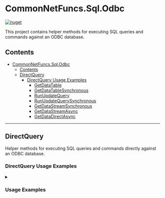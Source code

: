 # CommonNetFuncs.Sql.Odbc

[![nuget](https://img.shields.io/nuget/dt/CommonNetFuncs.Sql.Odbc)](https://www.nuget.org/packages/CommonNetFuncs.Sql.Odbc/)

This project contains helper methods for executing SQL queries and commands against an ODBC database.

## Contents

- [CommonNetFuncs.Sql.Odbc](#commonnetfuncssqlodbc)
  - [Contents](#contents)
  - [DirectQuery](#directquery)
    - [DirectQuery Usage Examples](#directquery-usage-examples)
      - [GetDataTable](#getdatatable)
      - [GetDataTableSynchronous](#getdatatablesynchronous)
      - [RunUpdateQuery](#runupdatequery)
      - [RunUpdateQuerySynchronous](#runupdatequerysynchronous)
      - [GetDataStreamSynchronous](#getdatastreamsynchronous)
      - [GetDataStreamAsync](#getdatastreamasync)
      - [GetDataDirectAsync](#getdatadirectasync)

---

## DirectQuery

Helper methods for executing SQL queries and commands directly against an ODBC database.

### DirectQuery Usage Examples

<details>
<summary><h3>Usage Examples</h3></summary>

#### GetDataTable

Executes a SELECT query asynchronously and returns the results as a DataTable.

```cs
string sql = "SELECT * FROM TestTable";
using DataTable queryResultsTable = await DirectQuery.GetDataTable(sql, connectionString); // queryResultsTable will contain the results of the query
```

#### GetDataTableSynchronous

Executes a SELECT query synchronously and returns the results as a DataTable.

```cs
string sql = "SELECT * FROM TestTable";
using DataTable queryResultsTable = DirectQuery.GetDataTable(sql, connectionString); // queryResultsTable will contain the results of the query
```

#### RunUpdateQuery

Executes an UPDATE, INSERT, or DELETE query asynchronously and returns an UpdateResult containing the number of affected rows and a boolean indicating success.

```cs
string sql = "UPDATE TestTable SET Name = 'Updated' WHERE Name LIKE 'Test%'";
UpdateResult updateResult = await DirectQuery.RunUpdateQuery(sql, connectionString); // { RecordsChanged = 1, Success = true }
```

#### RunUpdateQuerySynchronous

Executes an UPDATE, INSERT, or DELETE query synchronously and returns an UpdateResult containing the number of affected rows and a boolean indicating success.

```cs
string sql = "UPDATE TestTable SET Name = 'Updated' WHERE Name LIKE 'Test%'";
UpdateResult updateResult = DirectQuery.RunUpdateQuerySynchronous(sql, connectionString); // { RecordsChanged = 1, Success = true }
```

#### GetDataStreamSynchronous

Gets a data from a query synchronously and returns an IEnumerable of the query result type.

```cs
string sql = "SELECT * FROM TestTable";
IEnumerable<TestEntity> queryResults = DirectQuery.GetDataStreamSynchronous(sql, connectionString); // queryResults will contain the results of the query as TestEntity objects
```

#### GetDataStreamAsync

Gets a data from a query asynchronously and returns an IAsyncEnumerable of the query result type.

```cs
List<TestModel> results = new();
string sql = "SELECT * FROM TestTable";
await foreach (TestModel item in DirectQuery.GetDataStreamAsync<TestModel>(sql, connectionString))
{
    results.Add(item); // Results will contain all items returned by the query
}
```

#### GetDataDirectAsync

Gets a data from a query asynchronously and returns an IEnumerable of the query result type.

```cs
string sql = "SELECT * FROM TestTable";
IEnumerable<TestEntity> queryResults = await DirectQuery.GetDataDirectAsync(sql, connectionString); // queryResults will contain the results of the query as TestEntity objects
```

</details>
